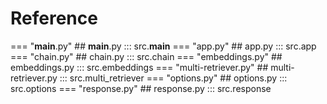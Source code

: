 # Reference
=== "__main__.py"
    ## __main__.py
    ::: src.__main__
=== "app.py"
    ## app.py
    ::: src.app
=== "chain.py"
    ## chain.py
    ::: src.chain
=== "embeddings.py"
    ## embeddings.py
    ::: src.embeddings
=== "multi-retriever.py"
    ## multi-retriever.py
    ::: src.multi_retriever
=== "options.py"
    ## options.py
    ::: src.options
=== "response.py"
    ## response.py
    ::: src.response